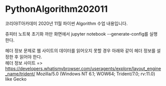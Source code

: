 # PythonAlgorithm202011
코리아IT아카데미 2020년 11월 파이썬 Algorithm 수업 내용입니다.

쥬피터 노트북 초기화
까만 화면에서 jupyter notebook --generate-config를 실행한다.

헤더 정보 문제로 웹 사이트의 데이터를 읽어오지 못할 경우 아래와 같이 헤더 정보를 설정한 후 읽어야 한다.  
헤더 정보 사이트 => https://developers.whatismybrowser.com/useragents/explore/layout_engine_name/trident/
Mozilla/5.0 (Windows NT 6.1; WOW64; Trident/7.0; rv:11.0) like Gecko
